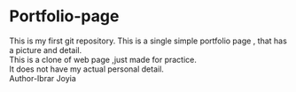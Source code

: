 # Portfolio-page
This is my first git repository. This is a single simple portfolio page , that has a picture and detail.
<br>
This is a clone of web page ,just made for practice.
<br>
It does not have my actual personal detail.
<br>
Author-Ibrar Joyia
